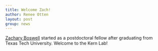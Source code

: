 ```yaml
---
title: Welcome Zach!
author: Renee Otten
layout: post
group: news
---
```


<a href="/member/#Zachary+Boswell">Zachary Boswell</a> started as a postdoctoral fellow
after graduating from Texas Tech University. Welcome to the Kern Lab!
